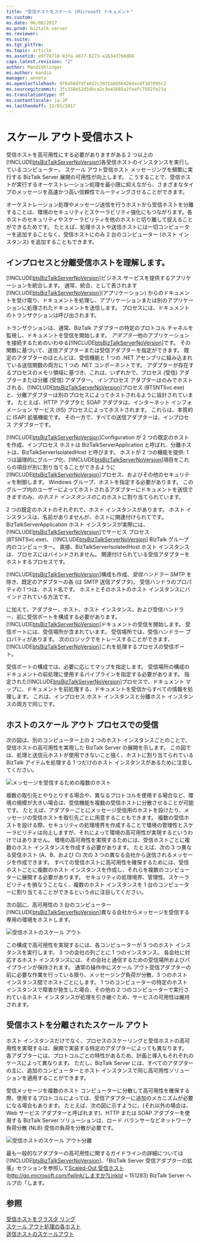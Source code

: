 ```yaml
---
title: "受信ホストをスケール |Microsoft ドキュメント"
ms.custom: 
ms.date: 06/08/2017
ms.prod: biztalk-server
ms.reviewer: 
ms.suite: 
ms.tgt_pltfrm: 
ms.topic: article
ms.assetid: e9f78710-93fa-4877-8273-a1634d768d88
caps.latest.revision: "2"
author: MandiOhlinger
ms.author: mandia
manager: anneta
ms.openlocfilehash: 8f0a58d7dfa022c3921abb5b426dacdf387095c2
ms.sourcegitcommit: 3fc338e52d5dbca2c3ea1685a2faafc7582fe23a
ms.translationtype: MT
ms.contentlocale: ja-JP
ms.lasthandoff: 12/01/2017
---
```

# <a name="scaling-out-receiving-hosts"></a>スケール アウト受信ホスト
受信ホストを高可用性にする必要がありますがある 2 つ以上の[!INCLUDE[btsBizTalkServerNoVersion](../includes/btsbiztalkservernoversion-md.md)]各受信ホストのインスタンスを実行しているコンピューター。 スケール アウト受信ホスト メッセージングを頻繁に実行する BizTalk Server 展開の可用性が向上します。 こうすることで、受信ホストが実行するオーケストレーション処理を最小限に抑えながら、さまざまなタイプのメッセージを高速かつ高い信頼性でルーティングさせることができます。  
  
 オーケストレーション処理やメッセージ送信を行うホストから受信ホストを分離することは、環境のセキュリティとスケーラビリティ強化にもつながります。各ホストのセキュリティやスケーラビリティを他のホストと切り離して捉えることができるためです。 たとえば、処理ホストや送信ホストには一切コンピューターを追加することなく、受信ホストにのみ 2 台のコンピューター (ホスト インスタンス) を追加することもできます。  
  
## <a name="understanding-in-process-and-isolated-receiving-hosts"></a>インプロセスと分離受信ホストを理解します。  
 [!INCLUDE[btsBizTalkServerNoVersion](../includes/btsbiztalkservernoversion-md.md)]ビジネス サービスを提供するアプリケーションを統合します。 通常、統合、として表されます[!INCLUDE[btsBizTalkServerNoVersion](../includes/btsbiztalkservernoversion-md.md)](アプリケーション) からのドキュメントを受け取り、ドキュメントを処理し、アプリケーションまたは別のアプリケーションに処理されたドキュメントを送信します。 プロセスには、ドキュメントのトランザクションは呼び出されます。  
  
 トランザクションは、通常、BizTalk アダプターの特定のプロトコル チャネルを監視し、ドキュメントを受信を開始します。 *アダプター*他のアプリケーションを接続するためのいわゆる[!INCLUDE[btsBizTalkServerNoVersion](../includes/btsbiztalkservernoversion-md.md)]です。 その関数に基づいて、送信アダプターまたは受信アダプターを指定ができます。 既定のアダプターのほとんどは、受信機能と 1 つの .NET アセンブリに組み込まれている送信関数の両方に 1 つの .NET コンポーネントです。 アダプターが存在するプロセスのメモリ領域に基づき、これは、いずれかで、プロセス (受信) アダプターまたは分離 (受信) アダプター。 インプロセス アダプターはのみでホストされる、[!INCLUDE[btsBizTalkServerNoVersion](../includes/btsbiztalkservernoversion-md.md)]プロセス (BTSNTSvc.exe) と、分離アダプターは別のプロセスによってホストされるように設計されています。 たとえば、HTTP アダプタと SOAP アダプタは、インターネット インフォメーション サービス (IIS) プロセスによってホストされます。 これらは、本質的に ISAPI 拡張機能です。 その一方で、すべての送信アダプターは、インプロセス アダプターです。  
  
 [!INCLUDE[btsBizTalkServerNoVersion](../includes/btsbiztalkservernoversion-md.md)]Configuration が 2 つの既定のホストを作成、インプロセス ホストは BizTalkServerApplication と呼ばれ、分離ホストは、BizTalkServerIsolatedHost と呼びます。 ホストが 2 つの機能を提供: 1 つは論理的にグループ化、[!INCLUDE[btsBizTalkServerNoVersion](../includes/btsbiztalkservernoversion-md.md)]項目をこれらの項目が別に割り当てることができるように[!INCLUDE[btsBizTalkServerNoVersion](../includes/btsbiztalkservernoversion-md.md)]プロセス、およびその他のセキュリティを制御します。 Windows グループ、ホストを指定する必要があります。 このグループ内のユーザーによってホストされるアダプターにドキュメントを送信できますのみ、*のホスト インスタンスの*このホストに割り当てられています。  
  
 2 つの既定のホストのそれぞれで、ホスト インスタンスがあります。 ホスト インスタンスは、名前がありませんが、ホストに関連付けられてです。 BizTalkServerApplication ホスト インスタンスが実際には、[!INCLUDE[btsBizTalkServerNoVersion](../includes/btsbiztalkservernoversion-md.md)]でサービス プロセス (BTSNTSvc.exe)、 [!INCLUDE[btsBizTalkServerNoVersion](../includes/btsbiztalkservernoversion-md.md)] BizTalk グループ内のコンピューター。 直接、BizTalkServerIsolatedHost ホスト インスタンスは、プロセスにはバインドされません。 関連付けられている受信アダプターをホストするプロセスです。  
  
 [!INCLUDE[btsBizTalkServerNoVersion](../includes/btsbiztalkservernoversion-md.md)]構成も作成、*受信ハンドラー* SMTP を除き、既定のアダプターの各 (は SMTP 送信アダプタ)。 受信ハンドラのプロパティの 1 つは、ホスト名です。 ホストとそのホストのホスト インスタンスにバインドされている方法です。  
  
 に加えて、アダプター、ホスト、ホスト インスタンス、および受信ハンドラー、前に受信ポートを構成する必要があります。[!INCLUDE[btsBizTalkServerNoVersion](../includes/btsbiztalkservernoversion-md.md)]ドキュメントの受信を開始します。 受信ポートには、受信場所が含まれています。 受信場所では、受信ハンドラー プロパティがあります。 次のロジックでをトレースすることができます、[!INCLUDE[btsBizTalkServerNoVersion](../includes/btsbiztalkservernoversion-md.md)]これを処理するプロセスの受信ポート。  
  
 受信ポートの構成では、必要に応じてマップを指定します。 受信場所の構成のドキュメントの前処理に使用するパイプラインを指定する必要があります。 指定された[!INCLUDE[btsBizTalkServerNoVersion](../includes/btsbiztalkservernoversion-md.md)]プロセスで、ドキュメント マップに、ドキュメントを前処理する、ドキュメントを受信からすべての情報を処理します。 これは、インプロセス ホスト インスタンスと分離ホスト インスタンスの両方で同じです。  
  
## <a name="scaling-out-in-process-receiving-hosts"></a>ホストのスケール アウト プロセスでの受信  
 次の図は、別のコンピューター上の 2 つのホスト インスタンスごとのことで、受信ホストの高可用性を実現した BizTalk Server の展開を示します。 この図では、処理と送信元ホストが使用できないこと強く、ホストに割り当てられている BizTalk アイテムを処理する 1 つだけのホスト インスタンスがあるために注意してください。  
  
 ![メッセージを受信するための複数のホスト](../core/media/tdi-ha-scalereceive.gif "TDI_HA_ScaleReceive")  
  
 複数の取引先とやりとりする場合や、異なるプロトコルを使用する場合など、環境の規模が大きい場合は、受信機能を複数の受信ホストに分散させることが可能です。 たとえば、アダプターごとにメッセージ受信用のホストを設けたり、メッセージの受信ホストを取引先ごとに用意することもできます。 複数の受信ホストを設ける際、セキュリティの処理境界を作成することで環境の管理性とスケーラビリティは向上しますが、それによって環境の高可用性が実現するというわけではありません。 環境の高可用性を実現するためには、受信ホストごとに複数のホスト インスタンスを作成する必要があります。 たとえば、次の 3 つ異なる受信ホスト (A、B、および C) 次の 3 つの異なる会社から送信されるメッセージを作成できます。 すべての受信ホストに高可用性を確保するためには、受信ホストごとに複数のホスト インスタンスを作成し、それらを複数のコンピューターに展開する必要があります。 セキュリティの処理境界、管理性、スケーラビリティを損なうことなく、複数のホスト インスタンスを 1 台のコンピューターに割り当てることができるという点に注目してください。  
  
 次の図に、高可用性の 3 台のコンピューター[!INCLUDE[btsBizTalkServerNoVersion](../includes/btsbiztalkservernoversion-md.md)]異なる会社からメッセージを受信する専用の環境をホストします。  
  
 ![受信ホストのスケール アウト](../technical-guides/media/04bd4234-dc71-49d8-b630-0643390b29f0.gif "04bd4234-dc71-49d8-b630-0643390b29f0")  
  
 この構成で高可用性を実現するには、各コンピューターが 3 つのホスト インスタンスを実行します。 3 つの会社の列ごとに 1 つのインスタンス。 各会社に対応するホスト インスタンスには、その会社と通信するための受信場所およびパイプラインが保持されます。 通常の操作中にスケール アウト受信アダプターの前に必要な作業を行っている限り、メッセージング負荷が分散、3 つのホスト インスタンス間でホストごとにします。 1 つのコンピューターの特定のホスト インスタンスで障害が発生した場合、その他の 2 つのコンピューターで実行されているホスト インスタンスが処理を引き継ぐため、サービスの可用性は維持されます。  
  
## <a name="scaling-out-isolated-receiving-hosts"></a>受信ホストを分離されたスケール アウト  
 ホスト インスタンスだけでなく、プロセスのスケーリングと受信ホストの高可用性を実現するは、展開で実装する特定のアダプターによっても異なります。 各アダプターには、プロトコルごとの特性があるため、計画と導入もそれぞれのケースによって異なります。 ただし、BizTalk Server には、すべてのアダプターの主に、追加のコンピューターとホスト インスタンスで同じ高可用性ソリューションを適用することができます。  
  
 受信メッセージを複数のホスト コンピューターに分散して高可用性を確保する際、使用するプロトコルによっては、受信アダプターに追加のメカニズムが必要になる場合もあります。 たとえば、次の図に示すように、(それ以外の場合は、Web サービス アダプターと呼ばれます)、HTTP または SOAP アダプターを使用する BizTalk Server ソリューションは、ロード バランサーなどネットワーク負荷分散 (NLB) 受信の負荷を分散が必要です。  
  
 ![受信ホストのスケール アウト分離](../technical-guides/media/cb38ec25-bfb0-4a55-8464-b7918b6fc746.gif "cb38ec25-bfb0-4a55-8464-b7918b6fc746")  
  
 最も一般的なアダプターの高可用性に関するガイドラインの詳細については[!INCLUDE[btsBizTalkServerNoVersion](../includes/btsbiztalkservernoversion-md.md)]、「BizTalk Server 受信アダプターの拡張」セクションを参照して[Scaled-Out 受信ホスト](http://go.microsoft.com/fwlink/?LinkId=151283)(http://go.microsoft.com/fwlink/しますか?LinkId = 151283) BizTalk Server ヘルプの「します。  
  
## <a name="see-also"></a>参照  
 [受信ホストをクラスタ リング](../technical-guides/clustering-receiving-hosts.md)   
 [スケール アウト処理の各ホスト](../technical-guides/scaling-out-processing-hosts.md)   
 [送信ホストのスケールアウト](../technical-guides/scaling-out-sending-hosts.md)